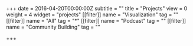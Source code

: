 +++
date = 2016-04-20T00:00:00Z
subtitle = ""
title = "Projects"
view = 0
weight = 4
widget = "projects"
[[filter]]
name = "Visualization"
tag = ""
[[filter]]
name = "All"
tag = "*"
[[filter]]
name = "Podcast"
tag = ""
[[filter]]
name = "Community Building"
tag = ""

+++
